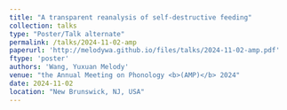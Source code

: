 ```yaml
---
title: "A transparent reanalysis of self-destructive feeding"
collection: talks
type: "Poster/Talk alternate"
permalink: /talks/2024-11-02-amp
paperurl: 'http://melodywa.github.io/files/talks/2024-11-02-amp.pdf'
ftype: 'poster'
authors: 'Wang, Yuxuan Melody'
venue: "the Annual Meeting on Phonology <b>(AMP)</b> 2024"
date: 2024-11-02
location: "New Brunswick, NJ, USA"
---
```

